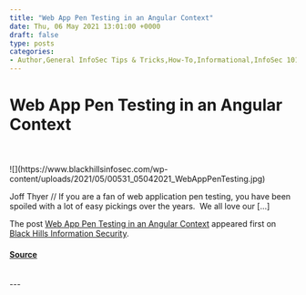 ```yaml
---
title: "Web App Pen Testing in an Angular Context"
date: Thu, 06 May 2021 13:01:00 +0000
draft: false
type: posts
categories: 
- Author,General InfoSec Tips & Tricks,How-To,Informational,InfoSec 101,Joff Thyer,Web App
---
```

# Web App Pen Testing in an Angular Context

<br/>

<br/>
![](https://www.blackhillsinfosec.com/wp-content/uploads/2021/05/00531_05042021_WebAppPenTesting.jpg)

Joff Thyer // If you are a fan of web application pen testing, you have been spoiled with a lot of easy pickings over the years.  We all love our \[…\]

The post [Web App Pen Testing in an Angular Context](https://www.blackhillsinfosec.com/web-app-pen-testing-in-an-angular-context/) appeared first on [Black Hills Information Security](https://www.blackhillsinfosec.com).

#### [Source](https://www.blackhillsinfosec.com/web-app-pen-testing-in-an-angular-context/)

<br/>
---
